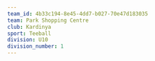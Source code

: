 ```yaml
---
team_id: 4b33c194-8e45-4dd7-b027-70e47d183035
team: Park Shopping Centre
club: Kardinya
sport: Teeball
division: U10
division_number: 1
---
```

